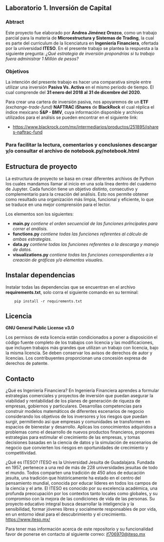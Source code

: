 ## Laboratorio 1. Inversión de Capital

### Abtract

Este proyecto fue elaborado por **Andrea Jiménez Orozco**, como un trabajo parcial para la materia de **Microestructura y Sistemas de Trading**, la cual es parte del curriculum de la licenciatura en **Ingeniería Financiera**, ofertada por la universidad **ITESO**. En el presente trabajo se plantea la respuesta a la siguiente pregunta: *¿Qué estrategia de inversión propondrías si tu trabajo fuera administrar 1 Millón de pesos?*

### Objetivos

La intención del presente trabajo es hacer una comparativa simple entre utilizar una inversión **Pasiva Vs. Activa** en el mismo periodo de tiempo. El cual comprende del **31 enero del 2018 al 31 de dicembre del 2020.**

Para crear una cartera de inversión pasiva, nos apoyaremos de un **ETF** *(exchange-trade-fund)* **NAFTRAC iShares** de **BlackRock** el cual réplica el índice mexicano **S&P - BMV**, cuya información disponible y archivos utilizados para el análsis se pueden encontrar en el siguiente link: 

- https://www.blackrock.com/mx/intermediarios/productos/251895/ishares-naftrac-fund

### Para facilitar la lectura, comentarios y conclusiones descargar y/o consultar el archivo de notebook.py/notebook.html 

## Estructura de proyecto

La estructura de proyecto se basa en crear diferentes archivos de Python los cuales mandamos llamar al inicio en una sola línea dentro del cuaderno de Jupyter. Cada función tiene un objetivo distinto, consecutivo y complementario para la creación del análisis. Esto nos permite obtener como resultado una organización más limpia, funcional y eficiente, lo que se traduce en una mejor comprensión para el lector.

Los elementos son los siguientes:

- **main.py**
  *contiene el orden secuencial de las funciones principales para correr el análisis.*
- **functions.py**
  *contiene todas las funciones referentes al cálculo de ambas estrategias.*
- **data.py**
  *contiene todas las funciones referentes a la descarga y manejo de datos.*
- **visualizations.py**
  *contiene todas las funciones correspondientes a la creación de gráficas y/o elementos visuales.*

## Instalar dependencias

Instalar todas las dependencias que se encuentran en el archivo **requirements.txt**, solo corra el siguiente comando en su terminal:

        pip install -r requirements.txt
   
## Licencia
**GNU General Public License v3.0**

Los permisos de esta licencia están condicionados a poner a disposición el código fuente completo de los trabajos con licencia y las modificaciones, que incluyen trabajos más grandes que utilizan un trabajo con licencia, bajo la misma licencia. Se deben conservar los avisos de derechos de autor y licencias. Los contribuyentes proporcionan una concesión expresa de derechos de patente.

## Contacto

¿Qué es Ingeniería Financiera? En Ingeniería Financiera aprendes a formular estrategias comerciales y proyectos de inversión que puedan asegurar la viabilidad y rentabilidad de los planes de generación de riqueza de empresas, gobiernos y particulares. Desarrollas competencias para construir modelos matemáticos de diferentes escenarios de negocio considerando los objetivos de los inversores y los riesgos que puedan surgir, permitiendo así que empresas y comunidades se transformen en espacios de bienestar y desarrollo. Aplicas los conocimientos adquiridos a problemas como el desarrollo de nuevos productos financieros, propones estrategias para estimular el crecimiento de las empresas, y tomas decisiones basadas en la ciencia de datos y la simulación de escenarios de negocio que convierten los riesgos en oportunidades de crecimiento y competitividad.

¿Qué es ITESO? ITESO es la Universidad Jesuita de Guadalajara. Fundada en 1957, pertenece a una red de más de 228 universidades jesuitas de todo el mundo. Todos comparten una tradición de 450 años de educación jesuita, una tradición que históricamente ha estado en el centro del pensamiento mundial, conocida por educar líderes en todos los campos de la ciencia y el arte. El ITESO es conocido por su excelencia académica, una profunda preocupación por los contextos tanto locales como globales, y su compromiso con la mejora de las condiciones de vida de las personas. Su proyecto educativo integral busca desarrollar la inteligencia y la sensibilidad, formar jóvenes libres y socialmente responsables de por vida, en un entorno ideal para el descubrimiento y el crecimiento. https://www.iteso.mx/

Para tener mas información acerca de este repositorio y su funcionalidad favor de ponerse en contacto al siguiente correo: if706970@iteso.mx
